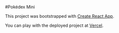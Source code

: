#Pokédex Mini

This project was bootstrapped with [Create React App](https://github.com/facebook/create-react-app).

You can play with the deployed project at [Vercel](https://pokedex.halljosh.vercel.app/).